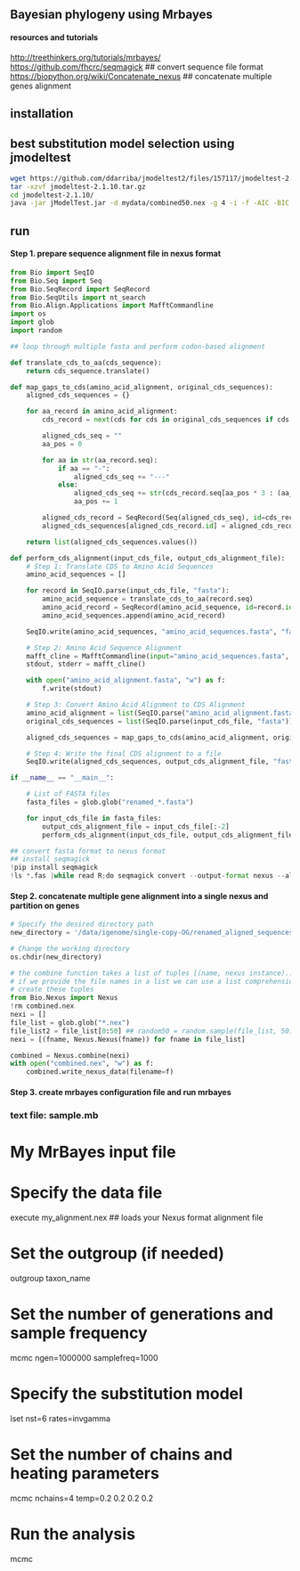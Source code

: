 ## Bayesian phylogeny using Mrbayes
#### resources and tutorials
http://treethinkers.org/tutorials/mrbayes/
https://github.com/fhcrc/seqmagick ## convert sequence file format
https://biopython.org/wiki/Concatenate_nexus ## concatenate multiple genes alignment

## installation

## best substitution model selection using jmodeltest
```bash
wget https://github.com/ddarriba/jmodeltest2/files/157117/jmodeltest-2.1.10.tar.gz
tar -xzvf jmodeltest-2.1.10.tar.gz
cd jmodeltest-2.1.10/
java -jar jModelTest.jar -d mydata/combined50.nex -g 4 -i -f -AIC -BIC -a > log.txt
```

## run
#### Step 1. prepare sequence alignment file in nexus format
```python
from Bio import SeqIO
from Bio.Seq import Seq
from Bio.SeqRecord import SeqRecord
from Bio.SeqUtils import nt_search
from Bio.Align.Applications import MafftCommandline
import os
import glob
import random

## loop through multiple fasta and perform codon-based alignment

def translate_cds_to_aa(cds_sequence):
    return cds_sequence.translate()

def map_gaps_to_cds(amino_acid_alignment, original_cds_sequences):
    aligned_cds_sequences = {}

    for aa_record in amino_acid_alignment:
        cds_record = next(cds for cds in original_cds_sequences if cds.id == aa_record.id)

        aligned_cds_seq = ""
        aa_pos = 0

        for aa in str(aa_record.seq):
            if aa == "-":
                aligned_cds_seq += "---"
            else:
                aligned_cds_seq += str(cds_record.seq[aa_pos * 3 : (aa_pos + 1) * 3])
                aa_pos += 1

        aligned_cds_record = SeqRecord(Seq(aligned_cds_seq), id=cds_record.id, description="")
        aligned_cds_sequences[aligned_cds_record.id] = aligned_cds_record

    return list(aligned_cds_sequences.values())

def perform_cds_alignment(input_cds_file, output_cds_alignment_file):
    # Step 1: Translate CDS to Amino Acid Sequences
    amino_acid_sequences = []

    for record in SeqIO.parse(input_cds_file, "fasta"):
        amino_acid_sequence = translate_cds_to_aa(record.seq)
        amino_acid_record = SeqRecord(amino_acid_sequence, id=record.id, description="")
        amino_acid_sequences.append(amino_acid_record)

    SeqIO.write(amino_acid_sequences, "amino_acid_sequences.fasta", "fasta")

    # Step 2: Amino Acid Sequence Alignment
    mafft_cline = MafftCommandline(input="amino_acid_sequences.fasta", auto=True)
    stdout, stderr = mafft_cline()

    with open("amino_acid_alignment.fasta", "w") as f:
        f.write(stdout)

    # Step 3: Convert Amino Acid Alignment to CDS Alignment
    amino_acid_alignment = list(SeqIO.parse("amino_acid_alignment.fasta", "fasta"))
    original_cds_sequences = list(SeqIO.parse(input_cds_file, "fasta"))

    aligned_cds_sequences = map_gaps_to_cds(amino_acid_alignment, original_cds_sequences)

    # Step 4: Write the final CDS alignment to a file
    SeqIO.write(aligned_cds_sequences, output_cds_alignment_file, "fasta")

if __name__ == "__main__":

    # List of FASTA files
    fasta_files = glob.glob("renamed_*.fasta")

    for input_cds_file in fasta_files:
        output_cds_alignment_file = input_cds_file[:-2]
        perform_cds_alignment(input_cds_file, output_cds_alignment_file)

## convert fasta format to nexus format
## install seqmagick
!pip install seqmagick
!ls *.fas |while read R;do seqmagick convert --output-format nexus --alphabet dna $R $R".nex";done
```
#### Step 2. concatenate multiple gene alignment into a single nexus and partition on genes
```python
# Specify the desired directory path
new_directory = '/data/igenome/single-copy-OG/renamed_aligned_sequences50'

# Change the working directory
os.chdir(new_directory)

# the combine function takes a list of tuples [(name, nexus instance)...],
# if we provide the file names in a list we can use a list comprehension to
# create these tuples
from Bio.Nexus import Nexus
!rm combined.nex
nexi = []
file_list = glob.glob("*.nex")
file_list2 = file_list[0:50] ## random50 = random.sample(file_list, 50)
nexi = [(fname, Nexus.Nexus(fname)) for fname in file_list]

combined = Nexus.combine(nexi)
with open("combined.nex", "w") as f:
    combined.write_nexus_data(filename=f)
```
#### Step 3. create mrbayes configuration file and run mrbayes
### text file: sample.mb
# My MrBayes input file

# Specify the data file
execute my_alignment.nex ## loads your Nexus format alignment file

# Set the outgroup (if needed)
outgroup taxon_name

# Set the number of generations and sample frequency
mcmc ngen=1000000 samplefreq=1000  

# Specify the substitution model
lset nst=6 rates=invgamma

# Set the number of chains and heating parameters
mcmc nchains=4 temp=0.2 0.2 0.2 0.2

# Run the analysis
mcmc


